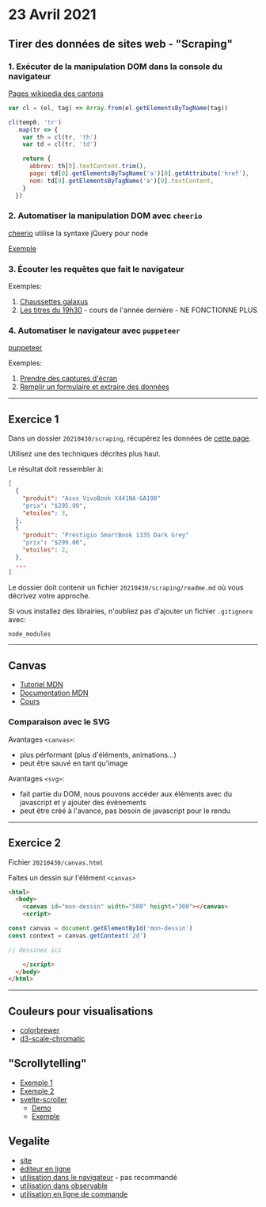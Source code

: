# 23 Avril 2021

## Tirer des données de sites web - "Scraping"

### 1. Exécuter de la manipulation DOM dans la console du navigateur

[Pages wikipedia des cantons](https://fr.wikipedia.org/wiki/Canton_(Suisse)#Donn%C3%A9es_cantonales)

```js
var cl = (el, tag) => Array.from(el.getElementsByTagName(tag))

cl(temp0, 'tr')
  .map(tr => {
    var th = cl(tr, 'th')
    var td = cl(tr, 'td')

    return {
      abbrev: th[0].textContent.trim(),
      page: td[0].getElementsByTagName('a')[0].getAttribute('href'),
      nom: td[0].getElementsByTagName('a')[0].textContent,
    }
  })
```

### 2. Automatiser la manipulation DOM avec `cheerio`

[cheerio](https://cheerio.js.org/) utilise la syntaxe jQuery pour node

[Exemple](https://github.com/idris-maps/heig-datavis-2021/tree/master/modules/scrape_cheerio)

### 3. Écouter les requêtes que fait le navigateur

Exemples:

1. [Chaussettes galaxus](https://github.com/idris-maps/heig-datavis-2021/tree/master/modules/scrape_chaussettes)
2. [Les titres du 19h30](https://github.com/idris-maps/heig-datavis-2020/blob/master/modules/19h30/scrape.md) - cours de l'année dernière - NE FONCTIONNE PLUS

### 4. Automatiser le navigateur avec `puppeteer`

[puppeteer](https://github.com/puppeteer/puppeteer/#puppeteer)

Exemples:

1. [Prendre des captures d'écran](https://github.com/idris-maps/heig-datavis-2021/tree/master/modules/puppet/capture.js)
2. [Remplir un formulaire et extraire des données](https://github.com/idris-maps/heig-datavis-2021/tree/master/modules/puppet/form.js)

---

## Exercice 1

Dans un dossier `20210430/scraping`, récupérez les données de [cette page](https://www.webscraper.io/test-sites/e-commerce/allinone/computers/laptops).

Utilisez une des techniques décrites plus haut.

Le résultat doit ressembler à:

```json
[
  {
    "produit": "Asus VivoBook X441NA-GA190"
    "prix": "$295.99",
    "etoiles": 3,
  },
  {
    "produit": "Prestigio SmartBook 133S Dark Grey"
    "prix": "$299.00",
    "etoiles": 2,
  },
  ...
]
```

Le dossier doit contenir un fichier `20210430/scraping/readme.md` où vous décrivez votre approche.

Si vous installez des librairies, n'oubliez pas d'ajouter un fichier `.gitignore` avec:

```
node_modules
```

---

## Canvas

* [Tutoriel MDN](https://developer.mozilla.org/en-US/docs/Web/API/Canvas_API/Tutorial)
* [Documentation MDN](https://developer.mozilla.org/en-US/docs/Web/API/CanvasRenderingContext2D)
* [Cours](https://observablehq.com/@idris-maps/canvas)

### Comparaison avec le SVG

Avantages `<canvas>`:

* plus pérformant (plus d'éléments, animations...)
* peut être sauvé en tant qu'image

Avantages `<svg>`:

* fait partie du DOM, nous pouvons accéder aux éléments avec du javascript et y ajouter des événements
* peut être créé à l'avance, pas besoin de javascript pour le rendu

---

## Exercice 2

Fichier `20210430/canvas.html`

Faites un dessin sur l'élément `<canvas>`

```html
<html>
  <body>
    <canvas id="mon-dessin" width="500" height="300"></canvas>
    <script>

const canvas = document.getElementById('mon-dessin')
const context = canvas.getContext('2d')

// dessinez ici

    </script>
  </body>
</html>
```

---

## Couleurs pour visualisations

* [colorbrewer](https://colorbrewer2.org)
* [d3-scale-chromatic](https://github.com/d3/d3-scale-chromatic/blob/master/README.md#api-reference)

## "Scrollytelling"

* [Exemple 1](https://shorthand.com/the-craft/an-introduction-to-scrollytelling/index.html)
* [Exemple 2](https://svearikes-graenser.surge.sh/)
* [svelte-scroller](https://github.com/sveltejs/svelte-scroller)
  - [Demo](https://svelte.dev/repl/76846b7ae27b3a21becb64ffd6e9d4a6?version=3.37.0)
  - [Exemple](https://svelte.dev/repl/235597817ab94bad952909ddb3f4169b?version=3.37.0)

## Vegalite

* [site](https://vega.github.io/vega-lite/)
* [éditeur en ligne](https://vega.github.io/editor/)
* [utilisation dans le navigateur](https://vega.github.io/vega-lite/usage/embed.html) - pas recommandé
* [utilisation dans observable](https://observablehq.com/@observablehq/tutorial-3-visualizing-data)
* [utilisation en ligne de commande](https://vega.github.io/vega-lite/usage/compile.html#cli)
